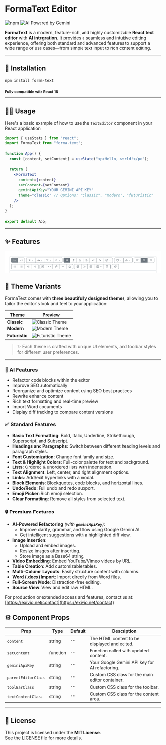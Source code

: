 # FormaText Editor
![npm](https://img.shields.io/npm/v/forma-text)
![AI Powered by Gemini](https://img.shields.io/badge/AI%20Powered%20by-Gemini-blue?logo=google)

**FormaText** is a modern, feature-rich, and highly customizable **React text editor** with **AI integration**. It provides a seamless and intuitive editing experience, offering both standard and advanced features to support a wide range of use cases—from simple text input to rich content editing.

---

## 🚀 Installation

```bash
npm install forma-text
```

<sub>**Fully compatible with React 18**</sub>

---



## 🧑‍💻 Usage

Here's a basic example of how to use the `TextEditor` component in your React application:

```jsx
import { useState } from "react";
import FormaText from "forma-text";

function App() {
  const [content, setContent] = useState("<p>Hello, world!</p>");

  return (
    <FormaText
      content={content}
      setContent={setContent}
      geminiApiKey="YOUR_GEMINI_API_KEY"
      theme="classic" // Options: "classic", "modern", "futuristic"
    />
  );
}

export default App;
```

---

## ✨ Features
![FormaText Screenshot](https://raw.githubusercontent.com/Sandaruwan-Jayasundara/public-assets/main/formatext.png)


## 🎨 Theme Variants

FormaText comes with **three beautifully designed themes**, allowing you to tailor the editor's look and feel to your application:

| Theme          | Preview                                                                                                                |
|----------------|------------------------------------------------------------------------------------------------------------------------|
| **Classic**    | ![Classic Theme](https://raw.githubusercontent.com/Sandaruwan-Jayasundara/public-assets/main/themes/classic.png)       |
| **Modern**     | ![Modern Theme](https://raw.githubusercontent.com/Sandaruwan-Jayasundara/public-assets/main/themes/modern.png)         |
| **Futuristic** | ![Futuristic Theme](https://raw.githubusercontent.com/Sandaruwan-Jayasundara/public-assets/main/themes/futuristic.png) |

> ✨ Each theme is crafted with unique UI elements, and toolbar styles for different user preferences.


---

### 🤖 AI Features
  - Refactor code blocks within the editor
  - Improve SEO automatically
  - Reorganize and optimize content using SEO best practices
  - Rewrite enhance content
-   Rich text formatting and real-time preview
-   Import Word documents 
-   Display diff tracking to compare content versions


### ✅ Standard Features

- **Basic Text Formatting**: Bold, Italic, Underline, Strikethrough, Superscript, and Subscript.
- **Headings and Paragraphs**: Switch between different heading levels and paragraph styles.
- **Font Customization**: Change font family and size.
- **Text & Highlight Colors**: Full-color palette for text and background.
- **Lists**: Ordered & unordered lists with indentation.
- **Text Alignment**: Left, center, and right alignment options.
- **Links**: Add/edit hyperlinks with a modal.
- **Block Elements**: Blockquotes, code blocks, and horizontal lines.
- **Undo/Redo**: Full undo and redo support.
- **Emoji Picker**: Rich emoji selection.
- **Clear Formatting**: Remove all styles from selected text.


### 🔒 Premium Features

- **AI-Powered Refactoring** _(with **`geminiApiKey`**)_:
  - Improve clarity, grammar, and flow using Google Gemini AI.
  - Get intelligent suggestions with a highlighted diff view.
- **Image Insertion**:
  - Upload and embed images.
  - Resize images after inserting.
  - Store image as a Base64 string.
- **Video Embedding**: Embed YouTube/Vimeo videos by URL.
- **Table Creation**: Add customizable tables.
- **Multi-Column Layouts**: Easily structure content with columns.
- **Word (.docx) Import**: Import directly from Word files.
- **Full-Screen Mode**: Distraction-free editing.
- **Source View**: View and edit raw HTML.

For production or extended access and features, contact us at: [https://exivio.net/contact](https://exivio.net/contact)

## ⚙️ Component Props

| Prop                | Type     | Default | Description                                     |
| ------------------- | -------- | ------- | ----------------------------------------------- |
| `content`           | string   | `""`    | The HTML content to be displayed and edited.    |
| `setContent`        | function | `""`    | Function called with updated content.           |
| `geminiApiKey`      | string   | `""`    | Your Google Gemini API key for AI refactoring.  |
| `parentEditorClass` | string   | `""`    | Custom CSS class for the main editor container. |
| `toolBarClass`      | string   | `""`    | Custom CSS class for the toolbar.               |
| `textContentClass`  | string   | `""`    | Custom CSS class for the content area.          |

---
## 📄 License

This project is licensed under the **MIT License**.\
See the [LICENSE](./LICENSE) file for more details.
